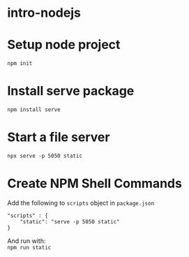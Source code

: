 # intro-nodejs

# Setup node project
`npm init`

# Install serve package
`npm install serve`

# Start a file server
`npx serve -p 5050 static`

# Create NPM Shell Commands
Add the following to `scripts` object in `package.json`  
```
"scripts" : { 
    "static": "serve -p 5050 static"
}
```
And run with:  
`npm run static`
